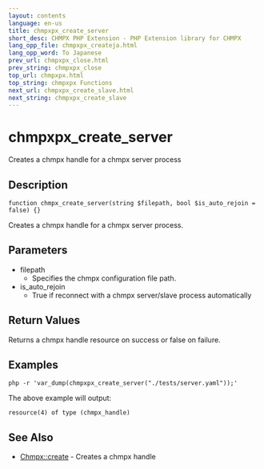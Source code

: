 ```yaml
---
layout: contents
language: en-us
title: chmpxpx_create_server
short_desc: CHMPX PHP Extension - PHP Extension library for CHMPX
lang_opp_file: chmpxpx_createja.html
lang_opp_word: To Japanese
prev_url: chmpxpx_close.html
prev_string: chmpxpx_close
top_url: chmpxpx.html
top_string: chmpxpx Functions
next_url: chmpxpx_create_slave.html
next_string: chmpxpx_create_slave
---
```


# chmpxpx_create_server
Creates a chmpx handle for a chmpx server process

## Description

```
function chmpx_create_server(string $filepath, bool $is_auto_rejoin = false) {}
```

Creates a chmpx handle for a chmpx server process.

## Parameters
* filepath
  * Specifies the chmpx configuration file path.
* is_auto_rejoin
  * True if reconnect with a chmpx server/slave process automatically

## Return Values
Returns a chmpx handle resource on success or false on failure. 

## Examples

```
php -r 'var_dump(chmpxpx_create_server("./tests/server.yaml"));'
```

The above example will output:

```
resource(4) of type (chmpx_handle)
```

## See Also
- [Chmpx::create](chmpx_class_create.html) - Creates a chmpx handle

